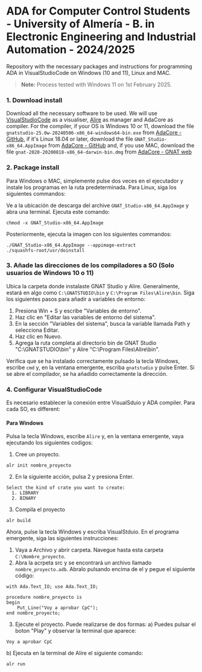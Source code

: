 # ADA for Computer Control Students - University of Almería - B. in Electronic Engineering and Industrial Automation - 2024/2025

Repository with the necessary packages and instructions for programming ADA in VisualStudioCode on Windows (10 and 11), Linux and MAC.

> **Note:** Process tested with Windows 11 on 1st February 2025.

### 1. Download install

Download all the necessary software to be used. We will use [VisualStudioCode](https://code.visualstudio.com/download) as a visualiser, [Alire](https://alire.ada.dev/) as manager and AdaCore as compiler. For the compiler, if your OS is Windows 10 or 11, download the file ```gnatstudio-25.0w-20240506-x86_64-windows64-bin.exe``` from [AdaCore - GitHub](https://github.com/AdaCore/gnatstudio/releases), if it's Linux 18.04 or later, download the file ```GNAT_Studio-x86_64.AppImage``` from [AdaCore - GitHub](https://github.com/AdaCore/gnatstudio/releases) and, if you use MAC, download the file ```gnat-2020-20200818-x86_64-darwin-bin.dmg``` from [AdaCore - GNAT web](https://www.adacore.com/download/more)

### 2. Package install

Para Windows o MAC, simplemente pulse dos veces en el ejecutador y instale los programas en la ruta predeterminada. Para Linux, siga los siguientes commandos:

Ve a la ubicación de descarga del archive ```GNAT_Studio-x86_64.AppImage``` y abra una terminal. Ejecuta este comando:
```
chmod -x GNAT_Studio-x86_64.AppImage
```
Posteriormente, ejecuta la imagen con los siguientes commandos:
```
./GNAT_Studio-x86_64.AppImage --appimage-extract
./squashfs-root/usr/doinstall
```
### 3. Añade las direcciones de los compiladores a SO (Solo usuarios de Windows 10 o 11)

Ubica la carpeta donde instalaste GNAT Studio y Alire. Generalmente, estará en algo como ```C:\GNATSTUDIO\bin``` y ```C:\Program Files\Alire\bin```. Siga los siguientes pasos para añadir a variables de entorno:

1. Presiona Win + S y escribe "Variables de entorno".
2. Haz clic en "Editar las variables de entorno del sistema".
3. En la sección "Variables del sistema", busca la variable llamada Path y selecciona Editar.
4. Haz clic en Nuevo.
5. Agrega la ruta completa al directorio bin de GNAT Studio "C:\GNATSTUDIO\bin" y Alire "C:\Program Files\Alire\bin".

Verifica que se ha instalado correctamente pulsado la tecla Windows, escribe ```cmd``` y, en la ventana emergente, escriba ```gnatstudio``` y pulse Enter. Si se abre el compilador, se ha añadido correctamente la dirección.

### 4. Configurar VisualStudioCode

Es necesario establecer la conexión entre VisualSduio y ADA compiler. Para cada SO, es different:

#### Para Windows

Pulsa la tecla Windows, escribe ```Alire``` y, en la ventana emergente, vaya ejecutando los siguientes codigos:
1. Cree un proyecto.
```
alr init nombre_proyecto
```
2. En la siguiente acción, pulsa 2 y presiona Enter.
```
Select the kind of crate you want to create:
  1. LIBRARY
  2. BINARY
```
3. Compila el proyecto
```
alr build
```
Ahora, pulse la tecla Windows y escriba VisualStduio. En el programa emergente, siga las siguientes instrucciones:

1. Vaya a Archivo y abrir carpeta. Navegue hasta esta carpeta ```C:\Nombre_proyecto```.
2. Abra la acrpeta src y se encontrará un archivo llamado ```nombre_proyecto.adb```. Abralo pulsando encima de el y pegue el siguiente código:
```
with Ada.Text_IO; use Ada.Text_IO;

procedure nombre_proyecto is
begin
    Put_Line("Voy a aprobar CpC");
end nombre_proyecto;
```
3. Ejecute el proyecto. Puede realizarse de dos formas:
   a) Puedes pulsar el boton "Play" y observar la terminal que aparece:
```
Voy a aprobar CpC
```
   b) Ejecuta en la terminal de Alire el siguiente comando:
```
alr run
```
